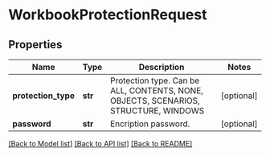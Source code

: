 # WorkbookProtectionRequest

## Properties
Name | Type | Description | Notes
------------ | ------------- | ------------- | -------------
**protection_type** | **str** | Protection type. Can be ALL, CONTENTS, NONE, OBJECTS, SCENARIOS, STRUCTURE, WINDOWS   | [optional] 
**password** | **str** | Encription password. | [optional] 

[[Back to Model list]](../README.md#documentation-for-models) [[Back to API list]](../README.md#documentation-for-api-endpoints) [[Back to README]](../README.md)


